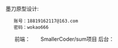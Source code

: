 墨刀原型设计:

       账号：18819162117@163.com  
       密码：wokao666
       
前端：
       SmallerCoder/sum项目
后台：
       
